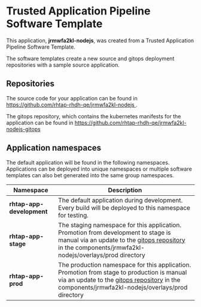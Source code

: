 # Trusted Application Pipeline Software Template

This application, **jrmwfa2kl-nodejs**, was created from a Trusted Application Pipeline Software Template.

The software templates create a new source and gitops deployment repositories with a sample source application. 

## Repositories

The source code for your application can be found in [https://github.com/rhtap-rhdh-qe/jrmwfa2kl-nodejs ](https://github.com/rhtap-rhdh-qe/jrmwfa2kl-nodejs ).
 
The gitops repository, which contains the kubernetes manifests for the application can be found in 
[https://github.com/rhtap-rhdh-qe/jrmwfa2kl-nodejs-gitops ](https://github.com/rhtap-rhdh-qe/jrmwfa2kl-nodejs-gitops ) 

## Application namespaces 

The default application will be found in the following namespaces. Applications can be deployed into unique namespaces or multiple software templates can also bet generated into the same group namespaces.  

|  Namespace   |  Description   |  
| -------- | -------- |   
| **rhtap-app-development** | The default application during development. Every build will be deployed to this namespace for testing. | 
| **rhtap-app-stage** | The staging namespace for this application. Promotion from development to stage is manual via an update to the [gitops repository](https://github.com/rhtap-rhdh-qe/jrmwfa2kl-nodejs-gitops ) in the components/jrmwfa2kl-nodejs/overlays/prod directory |  
| **rhtap-app-prod** | The production namespace for this application. Promotion from stage to production is manual via an update to the [gitops repository](https://github.com/rhtap-rhdh-qe/jrmwfa2kl-nodejs-gitops ) in the components/jrmwfa2kl-nodejs/overlays/prod directory | 